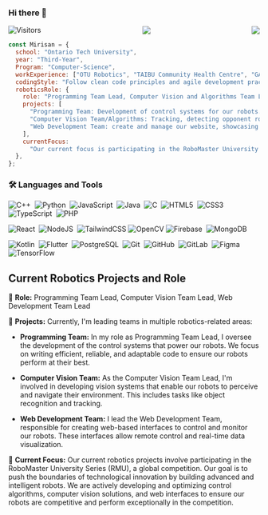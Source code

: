 ### Hi there 👋

<div style="display: flex; align-items: center; justify-content: space-between;">
  <img src="https://komarev.com/ghpvc/?username=MirisanRavindran&label=Views&color=blue&style=for-the-badge" alt="Visitors" />
	 <a href="https://www.linkedin.com/in/mirisan-ravindran-383a37206/" target="_blank">
  <img src="https://img.shields.io/badge/Mirisan Ravindran-0077B5?style=for-the-badge&logo=linkedin&logoColor=white" />
		 <a href="mailto:mirisan003@gmail.com" target="_blank">
	<img src="https://img.shields.io/badge/mirisan003@gmail.com-D14836?style=for-the-badge&logo=gmail&logoColor=white"/>		 
</div>


```javascript
const Mirisan = {
  school: "Ontario Tech University",
  year: "Third-Year",
  Program: "Computer-Science",
  workExperience: ["OTU Robotics", "TAIBU Community Health Centre", "GAOTek Inc.", "AVOLTA, Inc."],
  codingStyle: "Follow clean code principles and agile development practices.",
  roboticsRole: {
    role: "Programming Team Lead, Computer Vision and Algorithms Team Lead, Web Development Team Lead",
    projects: [
      "Programming Team: Development of control systems for our robots.",
      "Computer Vision Team/Algorithms: Tracking, detecting opponent robots, and auto aiming and shooting.",
      "Web Development Team: create and manage our website, showcasing our achievements and attracting new team members",
    ],
    currentFocus:
      "Our current focus is participating in the RoboMaster University Series (RMU), a global competition.",
  },
};

```

### 🛠️ Languages and Tools
![C++](https://img.shields.io/badge/c++-%2300599C.svg?style=for-the-badge&logo=c%2B%2B&logoColor=white)&nbsp;
![Python](https://img.shields.io/badge/python-3670A0?style=for-the-badge&logo=python&logoColor=ffdd54)&nbsp;
![JavaScript](https://img.shields.io/badge/javascript-%23323330.svg?style=for-the-badge&logo=javascript&logoColor=%23F7DF1E)&nbsp;
![Java](https://img.shields.io/badge/java-%23ED8B00.svg?style=for-the-badge&logo=openjdk&logoColor=white)&nbsp;
![C](https://img.shields.io/badge/c-%2300599C.svg?style=for-the-badge&logo=c&logoColor=white)&nbsp;
![HTML5](https://img.shields.io/badge/html5-%23E34F26.svg?style=for-the-badge&logo=html5&logoColor=white)&nbsp;
![CSS3](https://img.shields.io/badge/css3-%231572B6.svg?style=for-the-badge&logo=css3&logoColor=white)
![TypeScript](https://img.shields.io/badge/typescript-%23007ACC.svg?style=for-the-badge&logo=typescript&logoColor=white)&nbsp;
![PHP](https://img.shields.io/badge/php-%23777BB4.svg?style=for-the-badge&logo=php&logoColor=white)

![React](https://img.shields.io/badge/react-%2320232a.svg?style=for-the-badge&logo=react&logoColor=%2361DAFB)&nbsp;
![NodeJS](https://img.shields.io/badge/node.js-6DA55F?style=for-the-badge&logo=node.js&logoColor=white)&nbsp;
![TailwindCSS](https://img.shields.io/badge/tailwindcss-%2338B2AC.svg?style=for-the-badge&logo=tailwind-css&logoColor=white)
![OpenCV](https://img.shields.io/badge/opencv-%23white.svg?style=for-the-badge&logo=opencv&logoColor=white)
![Firebase](https://img.shields.io/badge/Firebase-039BE5?style=for-the-badge&logo=Firebase&logoColor=white)&nbsp;
![MongoDB](https://img.shields.io/badge/MongoDB-%234ea94b.svg?style=for-the-badge&logo=mongodb&logoColor=white)&nbsp;

![Kotlin](https://img.shields.io/badge/Kotlin-0095D5?&style=for-the-badge&logo=kotlin&logoColor=white)&nbsp;
![Flutter](https://img.shields.io/badge/Flutter-02569B?style=for-the-badge&logo=flutter&logoColor=white)&nbsp;
![PostgreSQL](https://img.shields.io/badge/PostgreSQL-316192?style=for-the-badge&logo=postgresql&logoColor=white)&nbsp;
![Git](https://img.shields.io/badge/GIT-E44C30?style=for-the-badge&logo=git&logoColor=white)&nbsp;
![GitHub](https://img.shields.io/badge/GitHub-100000?style=for-the-badge&logo=github&logoColor=white)&nbsp;
![GitLab](https://img.shields.io/badge/GitLab-330F63?style=for-the-badge&logo=gitlab&logoColor=white)&nbsp;
![Figma](https://img.shields.io/badge/Figma-F24E1E?style=for-the-badge&logo=figma&logoColor=white)&nbsp;
![TensorFlow](https://img.shields.io/badge/TensorFlow-%23FF6F00.svg?style=for-the-badge&logo=TensorFlow&logoColor=white)

## Current Robotics Projects and Role
🤖 **Role:** Programming Team Lead, Computer Vision Team Lead, Web Development Team Lead

🔧 **Projects:** Currently, I'm leading teams in multiple robotics-related areas:

- **Programming Team:** In my role as Programming Team Lead, I oversee the development of the control systems that power our robots. We focus on writing efficient, reliable, and adaptable code to ensure our robots perform at their best.

- **Computer Vision Team:** As the Computer Vision Team Lead, I'm involved in developing vision systems that enable our robots to perceive and navigate their environment. This includes tasks like object recognition and tracking.

- **Web Development Team:** I lead the Web Development Team, responsible for creating web-based interfaces to control and monitor our robots. These interfaces allow remote control and real-time data visualization.

🚀 **Current Focus:** Our current robotics projects involve participating in the RoboMaster University Series (RMU), a global competition. Our goal is to push the boundaries of technological innovation by building advanced and intelligent robots. We are actively developing and optimizing control algorithms, computer vision solutions, and web interfaces to ensure our robots are competitive and perform exceptionally in the competition.

<!--
**MirisanRavindran/MirisanRavindran** is a ✨ _special_ ✨ repository because its `README.md` (this file) appears on your GitHub profile.

Here are some ideas to get you started:

- 🔭 I’m currently working on ...
- 🌱 I’m currently learning ...
- 👯 I’m looking to collaborate on ...
- 🤔 I’m looking for help with ...
- 💬 Ask me about ...
- 📫 How to reach me: ...
- 😄 Pronouns: ...
- ⚡ Fun fact: ...
-->
